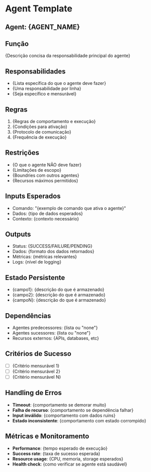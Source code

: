 # Agent Template

## Agent: {AGENT_NAME}

## Função
{Descrição concisa da responsabilidade principal do agente}

## Responsabilidades
- {Lista específica do que o agente deve fazer}
- {Uma responsabilidade por linha}
- {Seja específico e mensurável}

## Regras
1. {Regras de comportamento e execução}
2. {Condições para ativação}
3. {Protocolo de comunicação}
4. {Frequência de execução}

## Restrições
- {O que o agente NÃO deve fazer}
- {Limitações de escopo}
- {Boundries com outros agentes}
- {Recursos máximos permitidos}

## Inputs Esperados
- Comando: "{exemplo de comando que ativa o agente}"
- Dados: {tipo de dados esperados}
- Contexto: {contexto necessário}

## Outputs
- Status: {SUCCESS/FAILURE/PENDING}
- Dados: {formato dos dados retornados}
- Métricas: {métricas relevantes}
- Logs: {nível de logging}

## Estado Persistente
- {campo1}: {descrição do que é armazenado}
- {campo2}: {descrição do que é armazenado}
- {campoN}: {descrição do que é armazenado}

## Dependências
- Agentes predecessores: {lista ou "none"}
- Agentes sucessores: {lista ou "none"}
- Recursos externos: {APIs, databases, etc}

## Critérios de Sucesso
- [ ] {Critério mensurável 1}
- [ ] {Critério mensurável 2}
- [ ] {Critério mensurável N}

## Handling de Erros
- **Timeout**: {comportamento se demorar muito}
- **Falha de recurso**: {comportamento se dependência falhar}
- **Input inválido**: {comportamento com dados ruins}
- **Estado inconsistente**: {comportamento com estado corrompido}

## Métricas e Monitoramento
- **Performance**: {tempo esperado de execução}
- **Success rate**: {taxa de sucesso esperada}
- **Resource usage**: {CPU, memoria, storage esperados}
- **Health check**: {como verificar se agente está saudável}